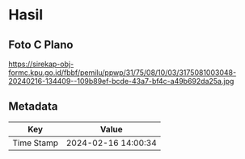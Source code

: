 # Hasil

## Foto C Plano

https://sirekap-obj-formc.kpu.go.id/fbbf/pemilu/ppwp/31/75/08/10/03/3175081003048-20240216-134409--109b89ef-bcde-43a7-bf4c-a49b692da25a.jpg


## Metadata

| Key        | Value               |
| ---------- | ------------------- |
| Time Stamp | 2024-02-16 14:00:34 |




